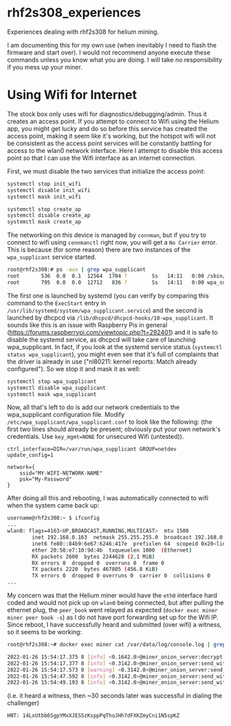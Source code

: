 # rhf2s308_experiences
Experiences dealing with rhf2s308 for helium mining. 

I am documenting this for my own use (when inevitably I need to flash the firmware and start over).  I would not recommend anyone execute these commands unless you know what you are doing. I will take no responsibility if you mess up your miner. 


# Using Wifi for Internet

The stock box only uses wifi for diagnostics/debugging/admin.  Thus it creates an access point. If you attempt to connect to Wifi using the Helium app, you might get lucky and do so before this service has created the access point, making it seem like it's working, but the hotspot wifi will not be consistent as the access point services will be constantly battling for access to the wlan0 network interface.  Here I attempt to disable this access point so that I can use the Wifi interface as an internet connection. 

First, we must disable the two services that initialize the access point:
``` bash
systemctl stop init_wifi
systemctl disable init_wifi
systemctl mask init_wifi

systemctl stop create_ap
systemctl disable create_ap
systemctl mask create_ap
```

The networking on this device is managed by `connman`, but if you try to connect to wifi using `connmanctl` right now, you will get a `No Carrier` error. This is because (for some reason) there are two instances of the `wpa_supplicant` service started. 

``` bash 
root@rhf2s308:# ps -aux | grep wpa_supplicant
root       536  0.0  0.1  12564  1704 ?        Ss   14:11   0:00 /sbin/wpa_supplicant -u -s -O /run/wpa_supplicant
root       795  0.0  0.0  12712   836 ?        Ss   14:11   0:00 wpa_supplicant -B -c/etc/wpa_supplicant/wpa_supplicant.conf -iwlan0 -Dnl80211,wext
```

The first one is launched by systemd (you can verify by comparing this command to the `ExecStart` entry in `/usr/lib/systemd/system/wpa_supplicant.service`) and the second is launched by dhcpcd via `/lib/dhcpcd/dhcpcd-hooks/10-wpa_supplicant`.  It sounds like this is an issue with Raspberry Pis in general (https://forums.raspberrypi.com/viewtopic.php?t=292401) and it is safe to disable the systemd service, as dhcpcd will take care of launching wpa_supplicant. In fact, if you look at the systemd service status (`systemctl status wpa_supplicant`), you might even see that it's full of complaints that the driver is already in use ("nl80211: kernel reports: Match already configured").  So we stop it and mask it as well:

``` bash 
systemctl stop wpa_supplicant
systemctl disable wpa_supplicant
systemctl mask wpa_supplicant
```

Now, all that's left to do is add our network credentials to the wpa_supplicant configuration file.  Modify `/etc/wpa_supplicant/wpa_supplicant.conf` to look like the following: (the first two lines should already be present; obviously put your own network's credentials. Use `key_mgmt=NONE` for unsecured Wifi (untested)). 
```
ctrl_interface=DIR=/var/run/wpa_supplicant GROUP=netdev
update_config=1

network={
	ssid="MY-WIFI-NETWORK-NAME"
 	psk="My-Password"
}
```
After doing all this and rebooting, I was automatically connected to wifi when the system came back up:

``` bash 
username@rhf2s308:~ $ ifconfig
...
wlan0: flags=4163<UP,BROADCAST,RUNNING,MULTICAST>  mtu 1500
        inet 192.168.0.163  netmask 255.255.255.0  broadcast 192.168.0.255
        inet6 fe80::84b9:6e67:6246:417e  prefixlen 64  scopeid 0x20<link>
        ether 20:50:e7:10:9d:4b  txqueuelen 1000  (Ethernet)
        RX packets 2600  bytes 2244628 (2.1 MiB)
        RX errors 0  dropped 0  overruns 0  frame 0
        TX packets 2220  bytes 467805 (456.8 KiB)
        TX errors 0  dropped 0 overruns 0  carrier 0  collisions 0
...

```

My concern was that the Helium miner would have the `eth0` interface hard coded and would not pick up on `wlan0` being connected, but after pulling the ethernet plug, the `peer_book` went relayed as expected (`docker exec miner miner peer book -s`) as I do not have port forwarding set up for the Wifi IP.  Since reboot, I have successfully heard and submitted (over wifi) a witness, so it seems to be working:

```bash
root@rhf2s308:~# docker exec miner cat /var/data/log/console.log | grep --text witness

2022-01-26 15:54:17.375 8 [info] <0.1642.0>@miner_onion_server:decrypt:{372,13} could not decrypt packet received via radio: treating as a witness
2022-01-26 15:54:17.377 8 [info] <0.3142.0>@miner_onion_server:send_witness:{188,13} sending witness at RSSI: -99, Frequency: 904.7, SNR: -2.75
2022-01-26 15:54:17.573 8 [warning] <0.3142.0>@miner_onion_server:send_witness:{243,37} failed to dial challenger "/p2p/redacted": not_found
2022-01-26 15:54:47.592 8 [info] <0.3142.0>@miner_onion_server:send_witness:{246,37} re-sending witness at RSSI: -99, Frequency: 904.7, SNR: -2.75
2022-01-26 15:54:49.193 8 [info] <0.3142.0>@miner_onion_server:send_witness:{251,37} successfully sent witness to challenger "/p2p/redacted" with RSSI: -99, Frequency: 904.7, SNR: -2.75
```

(i.e. it heard a witness, then ~30 seconds later was successful in dialing the challenger)

`HNT: 14LxUtbb6SgpYMxXJESSzKsppPqThoJHh7dFXKZmyCni1N5spKZ`
